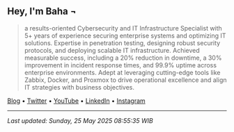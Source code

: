 ## Hey, I'm Baha ¬

> a results-oriented Cybersecurity and IT Infrastructure Specialist with 5+ years of experience securing enterprise systems and optimizing IT solutions. Expertise in penetration testing, designing robust security protocols, and deploying scalable IT infrastructure. Achieved measurable success, including a 20% reduction in downtime, a 30% improvement in incident response times, and 99.9% uptime across enterprise environments. Adept at leveraging cutting-edge tools like Zabbix, Docker, and Proxmox to drive operational excellence and align IT strategies with business objectives.

[Blog](https://baha.my.id) • [Twitter](https://baha.my.id/twitter) • [YouTube](https://baha.my.id/youtube) • [LinkedIn](https://baha.my.id/linkedin) • [Instagram](https://baha.my.id/instagram)

---

<!-- LAST_UPDATED_START -->
*Last updated: Sunday, 25 May 2025 08:55:35 WIB*
<!-- LAST_UPDATED_END -->

